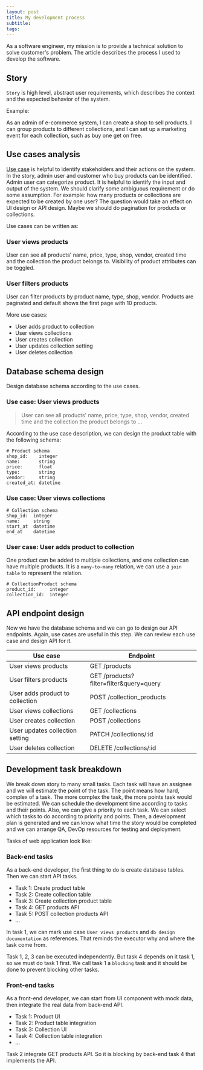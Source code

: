 ```yaml
---
layout: post
title: My development process
subtitle:
tags:
---
```


As a software engineer, my mission is to provide a technical solution to solve customer's problem. The article describes the process I used to develop the software.

## Story

`Story` is high level, abstract user requirements, which describes the context and the expected behavior of the system.

Example:

As an admin of e-commerce system, I can create a shop to sell products. I can group products to different collections, and I can set up a marketing event for each collection, such as buy one get on free.

## Use cases analysis

[Use case](https://en.wikipedia.org/wiki/Use_case) is helpful to identify stakeholders and their actions on the system. In the story, admin user and customer who buy products can be identified. Admin user can categorize product. It is helpful to identify the input and output of the system. We should clarify some ambiguous requirement or do some assumption. For example: how many products or collections are expected to be created by one user? The question would take an effect on UI design or API design. Maybe we should do pagination for products or collections.

Use cases can be written as:

### User views products

User can see all products' name, price, type, shop, vendor, created time and the collection the product belongs to. Visibility of product attributes can be toggled.

### User filters products

User can filter products by product name, type, shop, vendor. Products are paginated and default shows the first page with 10 products.

More use cases:

* User adds product to collection
* User views collections
* User creates collection
* User updates collection setting
* User deletes collection

## Database schema design

Design database schema according to the use cases.

### Use case: User views products

> User can see all products' name, price, type, shop, vendor, created time and the collection the product belongs to ...

According to the use case description, we can design the product table with the following schema:

```
# Product schema
shop_id:    integer
name:       string
price:      float
type:       string
vendor:     string
created_at: datetime
```

### Use case: User views collections

```
# Collection schema
shop_id:  integer
name:     string
start_at  datetime
end_at    datetime
```

### User case: User adds product to collection

One product can be added to multiple collections, and one collection can have multiple products. It is a `many-to-many` relation, we can use a `join table` to represent the relation.

```
# CollectionProduct schema
product_id:     integer
collection_id:  integer
```

## API endpoint design

Now we have the database schema and we can go to design our API endpoints. Again, use cases are useful in this step. We can review each use case and design API for it.

Use case | Endpoint
-------- | --------
User views products             | GET     /products
User filters products           | GET     /products?filter=filter&query=query
User adds product to collection | POST    /collection_products
User views collections          | GET     /collections
User creates collection         | POST    /collections
User updates collection setting | PATCH   /collections/:id
User deletes collection         | DELETE  /collections/:id

## Development task breakdown

We break down story to many small tasks. Each task will have an assignee and we will estimate the point of the task. The point means how hard, complex of a task. The more complex the task, the more points task would be estimated. We can schedule the development time according to tasks and their points. Also, we can give a priority to each task. We can select which tasks to do according to priority and points. Then, a development plan is generated and we can know what time the story would be completed and we can arrange QA, DevOp resources for testing and deployment.

Tasks of web application look like:

### Back-end tasks

As a back-end developer, the first thing to do is create database tables. Then we can start API tasks.

* Task 1: Create product table
* Task 2: Create collection table
* Task 3: Create collection product table
* Task 4: GET products API
* Task 5: POST collection products API
* ...

In task 1, we can mark use case `User views products` and `db design documentation` as references. That reminds the executor why and where the task come from.

Task 1, 2, 3 can be executed independently. But task 4 depends on it task 1, so we must do task 1 first. We call task 1 a `blocking` task and it should be done to prevent blocking other tasks.

### Front-end tasks

As a front-end developer, we can start from UI component with mock data, then integrate the real data from back-end API.

* Task 1: Product UI
* Task 2: Product table integration
* Task 3: Collection UI
* Task 4: Collection table integration
* ...

Task 2 integrate GET products API. So it is blocking by back-end task 4 that implements the API.
